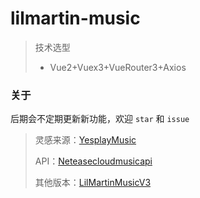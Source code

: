# lilmartin-music

> 技术选型
>
> + Vue2+Vuex3+VueRouter3+Axios

### 关于

后期会不定期更新新功能，欢迎 `star` 和 `issue`

>  灵感来源：[YesplayMusic](https://music.qier222.com/library)
>
> API：[Neteasecloudmusicapi](https://neteasecloudmusicapi.vercel.app)
> 
> 其他版本：[LilMartinMusicV3](http://test.jamartin.top/#/login)

